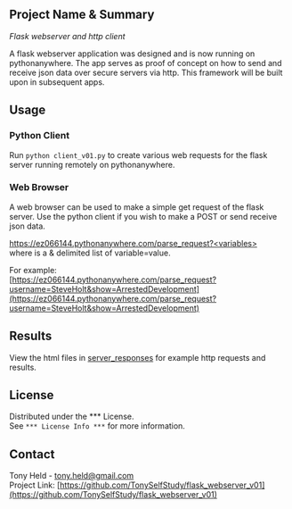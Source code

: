 ## Project Name & Summary
*Flask webserver and http client*  

A flask webserver application was designed and is now
running on pythonanywhere.  The app serves as proof of
concept on how to send and receive json data over secure
servers via http.  This framework will be built upon
in subsequent apps.

## Usage
### Python Client
Run `python client_v01.py` to create various web requests
for the flask server running remotely on pythonanywhere.

### Web Browser
A web browser can be used to make a simple get request of the flask server.
Use the python client if you wish to make a POST or send receive json data.

https://ez066144.pythonanywhere.com/parse_request?<variables>  
where <variables> is a & delimited list of variable=value.  

For example:  
[https://ez066144.pythonanywhere.com/parse_request?username=SteveHolt&show=ArrestedDevelopment](https://ez066144.pythonanywhere.com/parse_request?username=SteveHolt&show=ArrestedDevelopment)

## Results
View the html files in [server_responses](server_responses)
for example http requests and results.

## License

Distributed under the *** License.  
See `*** License Info ***` for more information.

## Contact

Tony Held - tony.held@gmail.com  
Project Link: [https://github.com/TonySelfStudy/flask_webserver_v01](https://github.com/TonySelfStudy/flask_webserver_v01)
